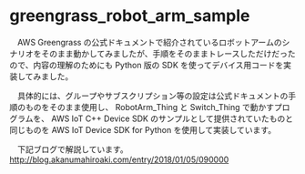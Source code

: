 # greengrass_robot_arm_sample

　AWS Greengrass の公式ドキュメントで紹介されているロボットアームのシナリオをそのまま動かしてみましたが、手順をそのままトレースしただけだったので、内容の理解のためにも Python 版の SDK を使ってデバイス用コードを実装してみました。

　具体的には、グループやサブスクリプション等の設定は公式ドキュメントの手順のものをそのまま使用し、 RobotArm_Thing と Switch_Thing で動かすプログラムを、 AWS IoT C++ Device SDK のサンプルとして提供されていたものと同じものを AWS IoT Device SDK for Python を使用して実装しています。

　下記ブログで解説しています。
　http://blog.akanumahiroaki.com/entry/2018/01/05/090000
